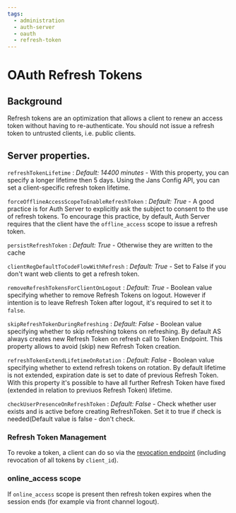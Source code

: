 ```yaml
---
tags:
  - administration
  - auth-server
  - oauth
  - refresh-token
---
```


# OAuth Refresh Tokens

## Background

Refresh tokens are an optimization that allows a client to renew an access token
without having to re-authenticate. You should not issue a refresh token to
untrusted clients, i.e. public clients.

## Server properties.

`refreshTokenLifetime`
: *Default: 14400 minutes* - With this property, you can specify a longer lifetime
then 5 days. Using the Jans Config API, you can set a client-specific refresh
token lifetime.

`forceOfflineAccessScopeToEnableRefreshToken`
: *Default: True* - A good practice is for Auth Server to explicitly ask the
subject to consent to the use of refresh tokens. To encourage this practice,
by default, Auth Server requires that the client have the `offline_access` scope
to issue a refresh token.

`persistRefreshToken`
: *Default: True* - Otherwise they are written to the cache

`clientRegDefaultToCodeFlowWithRefresh`
: *Default: True* - Set to False if you don't want web clients to get a refresh
token.

`removeRefreshTokensForClientOnLogout`
: *Default: True* - Boolean value specifying whether to remove Refresh Tokens on logout. 
However if intention is to leave Refresh Token after logout, it's required to set it to `false`.

`skipRefreshTokenDuringRefreshing`
: *Default: False* - Boolean value specifying whether to skip refreshing tokens on refreshing. 
By default AS always creates new Refresh Token on refresh call to Token Endpoint. This property allows to avoid (skip) new Refresh Token creation.

`refreshTokenExtendLifetimeOnRotation`
: *Default: False* - Boolean value specifying whether to extend refresh tokens on rotation. By default lifetime is not extended, expiration date is set to date of previous Refresh Token. With this property it's possible to have all further Refresh Token have fixed (extended in relation to previuos Refresh Token) lifetime. 

`checkUserPresenceOnRefreshToken`
: *Default: False* - Check whether user exists and is active before creating RefreshToken. Set it to true if check is needed(Default value is false - don't check.

### Refresh Token Management

To revoke a token, a client can do so via the [revocation endpoint](../endpoints/token-revocation.md) (including revocation of all tokens by `client_id`).

### online_access scope

If `online_access` scope is present then refresh token expires when the session ends (for example via front channel logout).


